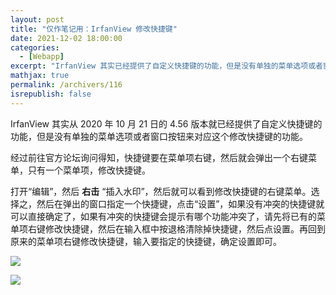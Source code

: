```yaml
---
layout: post
title: "仅作笔记用：IrfanView 修改快捷键"
date: 2021-12-02 18:00:00
categories: 
  - [Webapp]
excerpt: "IrfanView 其实已经提供了自定义快捷键的功能，但是没有单独的菜单选项或者窗口按钮来对应这个修改快捷键的功能。经过前往官方论坛询问得知，快捷键要在菜单项右键，然后就会弹出一个右键菜单，只有一个菜单项，修改快捷键。"
mathjax: true
permalink: /archivers/116
isrepublish: false
---
```


IrfanView 其实从 2020 年 10 月 21 日的 4.56 版本就已经提供了自定义快捷键的功能，但是没有单独的菜单选项或者窗口按钮来对应这个修改快捷键的功能。

经过前往官方论坛询问得知，快捷键要在菜单项右键，然后就会弹出一个右键菜单，只有一个菜单项，修改快捷键。

打开“编辑”，然后 **右击** “插入水印”，然后就可以看到修改快捷键的右键菜单。选择之，然后在弹出的窗口指定一个快捷键，点击“设置”，如果没有冲突的快捷键就可以直接确定了，如果有冲突的快捷键会提示有哪个功能冲突了，请先将已有的菜单项右键修改快捷键，然后在输入框中按退格清除掉快捷键，然后点设置。再回到原来的菜单项右键修改快捷键，输入要指定的快捷键，确定设置即可。

![](https://pic1.xuehuaimg.com/proxy/https://img-blog.csdnimg.cn/7055ca6ffc624ed8929aef39cbd00fcd.png)

![](https://pic1.xuehuaimg.com/proxy/https://img-blog.csdnimg.cn/e42113de295440d0b956d2b9481a3287.png)